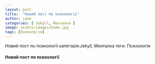 ```yaml
---
layout: post
title:  "Новий пост по психології"
author: jane
categories: [ Jekyll, Менталка ]
image: assets/images/home.jpg
tags: [Психологія]
---
```


Новий пост по психології 
категорія:Jekyll, Менталка
теги: Психологія

#### Новий пост по психології
